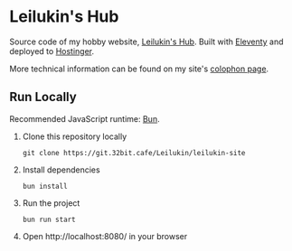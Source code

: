 # Leilukin's Hub

Source code of my hobby website, [Leilukin's Hub](https://leilukin.com/). Built with [Eleventy](https://www.11ty.dev/) and deployed to [Hostinger](https://www.hostinger.my/).

More technical information can be found on my site's [colophon page](https://leilukin.com/colophon).

## Run Locally
Recommended JavaScript runtime: [Bun](https://bun.sh).

1. Clone this repository locally
    ```
    git clone https://git.32bit.cafe/Leilukin/leilukin-site
    ```
1. Install dependencies
    ```
    bun install
    ```
1. Run the project
    ```
    bun run start
    ```
1. Open http://localhost:8080/ in your browser
